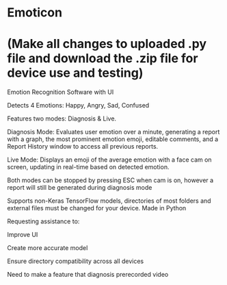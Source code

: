 # Emoticon 
# (Make all changes to uploaded .py file and download the .zip file for device use and testing)

Emotion Recognition Software with UI

Detects 4 Emotions: Happy, Angry, Sad, Confused

Features two modes: Diagnosis & Live.

Diagnosis Mode: Evaluates user emotion over a minute, generating a report with a graph, the most prominent emotion emoji, editable comments, and a Report History window to access all previous reports. 

Live Mode: Displays an emoji of the average emotion with a face cam on screen, updating in real-time based on detected emotion.

Both modes can be stopped by pressing ESC when cam is on, however a report will still be generated during diagnosis mode

Supports non-Keras TensorFlow models, 
directories of most folders and external files must be changed for your device. 
Made in Python

Requesting assistance to:

 Improve UI

 Create more accurate model

 Ensure directory compatibility across all devices

 Need to make a feature that diagnosis prerecorded video


